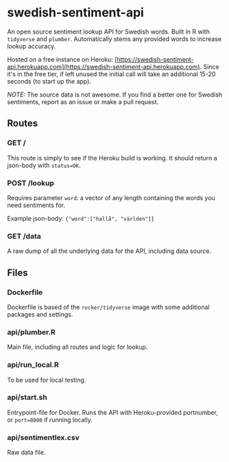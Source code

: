 # swedish-sentiment-api
An open source sentiment lookup API for Swedish words. Built in R with `tidyverse` and `plumber`. Automatically stems any provided words to increase lookup accuracy.

Hosted on a free instance on Heroku: [https://swedish-sentiment-api.herokuapp.com](https://swedish-sentiment-api.herokuapp.com). Since it's in the free tier, if left unused the initial call will take an additional 15-20 seconds (to start up the app).

*NOTE:* The source data is not awesome. If you find a better one for Swedish sentiments, report as an issue or make a pull request.

## Routes
### GET /
This route is simply to see if the Heroku build is working. It should return a json-body with `status=OK`.

### POST /lookup
Requires parameter `word`: a vector of any length containing the words you need sentiments for.

Example json-body: `{"word":["hallå", "världen"]}`

### GET /data
A raw dump of all the underlying data for the API, including data source.

## Files
### Dockerfile
Dockerfile is based of the `rocker/tidyverse` image with some additional packages and settings.

### api/plumber.R
Main file, including all routes and logic for lookup.

### api/run_local.R
To be used for local testing.

### api/start.sh
Entrypoint-file for Docker. Runs the API with Heroku-provided portnumber, or `port=8000` if running locally.

### api/sentimentlex.csv
Raw data file.
